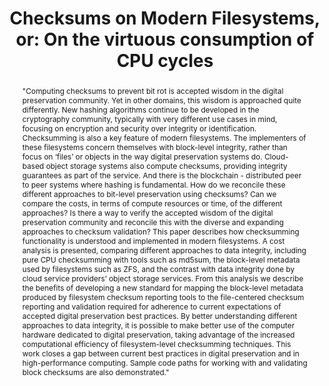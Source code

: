 ---
abstract: '"Computing checksums to prevent bit rot is accepted wisdom in the digital
  preservation community. Yet in other domains, this wisdom is approached quite differently.
  New hashing algorithms continue to be developed in the cryptography community, typically
  with very different use cases in mind, focusing on encryption and security over
  integrity or identification. Checksumming is also a key feature of modern filesystems.
  The implementers of these filesystems concern themselves with block-level integrity,
  rather than focus on ‘files’ or objects in the way digital preservation systems
  do. Cloud-based object storage systems also compute checksums, providing integrity
  guarantees as part of the service. And there is the blockchain - distributed peer
  to peer systems where hashing is fundamental.

  How do we reconcile these different approaches to bit-level preservation using checksums?
  Can we compare the costs, in terms of compute resources or time, of the different
  approaches? Is there a way to verify the accepted wisdom of the digital preservation
  community and reconcile this with the diverse and expanding approaches to checksum
  validation?

  This paper describes how checksumming functionality is understood and implemented
  in modern filesystems. A cost analysis is presented, comparing different approaches
  to data integrity, including pure CPU checksumming with tools such as md5sum, the
  block-level metadata used by filesystems such as ZFS, and the contrast with data
  integrity done by cloud service providers’ object storage services. From this analysis
  we describe the benefits of developing a new standard for mapping the block-level
  metadata produced by filesystem checksum reporting tools to the file-centered checksum
  reporting and validation required for adherence to current expectations of accepted
  digital preservation best practices. By better understanding different approaches
  to data integrity, it is possible to make better use of the computer hardware dedicated
  to digital preservation, taking advantage of the increased computational efficiency
  of filesystem-level checksumming techniques. This work closes a gap between current
  best practices in digital preservation and in high-performance computing. Sample
  code paths for working with and validating block checksums are also demonstrated."'
creators:
- Garnett, Alex
- Simpson, Justin
- Winter, Mike
date: null
document_url: https://services.phaidra.univie.ac.at/api/object/o:923643/download
grand_parent: iPRES
institutions: []
keywords:
- boston
landing_page_url: https://phaidra.univie.ac.at/o:923643
language: eng
layout: publication
license: CC BY 4.0 International
notes_url: null
parent: iPRES 2018
publication_type: paper
size: 168082
slides_url: null
source_name: iPRES
stream_url: null
title: 'Checksums on Modern Filesystems, or: On the virtuous consumption of CPU cycles'
year: 2018
---
